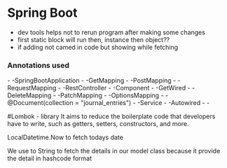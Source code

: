 # Spring Boot
- dev tools helps not to rerun program after making some changes
- first static block will run then, instance then object??
- if adding not camed in code but showing while fetching
 <h3>Annotations used</h3>
- -SpringBootApplication
- -GetMapping
- -PostMapping
- -RequestMapping
- -RestController
- -Component
- -GetWired
- -DeleteMapping
- -PatchMapping
- -OptionsMapping
- -@Document(collection = "journal_entries")
- -Service
- -Autowired
- -

#Lombok - library
It aims to reduce the boilerplate code that developers have to write, such as getters, setters, constructors, and more.

LocalDatetime.Now to fetch todays date

We use to String to fetch the details in our model class because it provide the detail in hashcode format 

  
